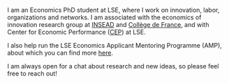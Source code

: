 I am an Economics PhD student at LSE, where I work on innovation, labor, organizations and networks. I am associated with the economics of innovation research group at [INSEAD](https://www.insead.edu/economics-innovation-lab) and [Collège de France](https://www.college-de-france.fr/fr/centre-de-recherche-sur-economie-de-innovation), and with Center for Economic Performance ([CEP](https://cep.lse.ac.uk/)) at LSE.

I also help run the LSE Economics Applicant Mentoring Programme (AMP), about which you can find more [here](https://www.lse.ac.uk/economics/study/research/applicant-mentoring-programme).

I am always open for a chat about research and new ideas, so please feel free to reach out!
